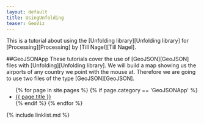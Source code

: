 ```yaml
---
layout: default
title: UsingUnfolding
teaser: GeoViz
---
```



This is a tutorial about using the [Unfolding library][Unfolding library] for [Processing][Processing] by [Till Nagel][Till Nagel].


##GeoJSONApp
These tutorials cover the use of [GeoJSON][GeoJSON] files with [Unfolding][Unfolding library]. We will build a map showing us the airports of any country we point with the mouse at. Therefore we are going to use two files of the type [GeoJSON][GeoJSON].

<ul>
{% for page in site.pages %}
{% if page.category == 'GeoJSONApp' %}
    <li><a href="/UsingUnfolding{{ page.url }}">{{ page.title }}</a></li>
{% endif %}
{% endfor %}
</ul>


{% include linklist.md %}
